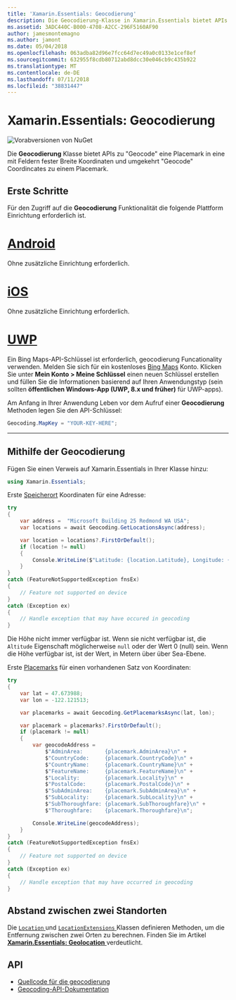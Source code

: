 ```yaml
---
title: 'Xamarin.Essentials: Geocodierung'
description: Die Geocodierung-Klasse in Xamarin.Essentials bietet APIs zu beiden "Geocode" eine Placemark in eine mit Feldern fester Breite Koordinaten und Umkehren von Geocode-Koordinaten auf einer Placemark.
ms.assetid: 3ADC440C-B000-4708-A2CC-296F5160AF90
author: jamesmontemagno
ms.author: jamont
ms.date: 05/04/2018
ms.openlocfilehash: 063adba82d96e7fcc64d7ec49a0c0133e1cef8ef
ms.sourcegitcommit: 632955f8cdb80712abd8dcc30e046cb9c435b922
ms.translationtype: MT
ms.contentlocale: de-DE
ms.lasthandoff: 07/11/2018
ms.locfileid: "38831447"
---
```

# <a name="xamarinessentials-geocoding"></a>Xamarin.Essentials: Geocodierung

![Vorabversionen von NuGet](~/media/shared/pre-release.png)

Die **Geocodierung** Klasse bietet APIs zu "Geocode" eine Placemark in eine mit Feldern fester Breite Koordinaten und umgekehrt "Geocode" Coordincates zu einem Placemark.

## <a name="getting-started"></a>Erste Schritte

Für den Zugriff auf die **Geocodierung** Funktionalität die folgende Plattform Einrichtung erforderlich ist.

# <a name="androidtabandroid"></a>[Android](#tab/android)

Ohne zusätzliche Einrichtung erforderlich.

# <a name="iostabios"></a>[iOS](#tab/ios)

Ohne zusätzliche Einrichtung erforderlich.

# <a name="uwptabuwp"></a>[UWP](#tab/uwp)

Ein Bing Maps-API-Schlüssel ist erforderlich, geocodierung Funcationality verwenden. Melden Sie sich für ein kostenloses [Bing Maps](https://www.bingmapsportal.com/) Konto. Klicken Sie unter **Mein Konto > Meine Schlüssel** einen neuen Schlüssel erstellen und füllen Sie die Informationen basierend auf Ihren Anwendungstyp (sein sollten **öffentlichen Windows-App (UWP, 8.x und früher)** für UWP-apps).

Am Anfang in Ihrer Anwendung Leben vor dem Aufruf einer **Geocodierung** Methoden legen Sie den API-Schlüssel:

```csharp
Geocoding.MapKey = "YOUR-KEY-HERE";
```

-----

## <a name="using-geocoding"></a>Mithilfe der Geocodierung

Fügen Sie einen Verweis auf Xamarin.Essentials in Ihrer Klasse hinzu:

```csharp
using Xamarin.Essentials;
```

Erste [Speicherort](xref:Xamarin.Essentials.Location) Koordinaten für eine Adresse:

```csharp
try
{
    var address =  "Microsoft Building 25 Redmond WA USA";
    var locations = await Geocoding.GetLocationsAsync(address);

    var location = locations?.FirstOrDefault();
    if (location != null)
    {
        Console.WriteLine($"Latitude: {location.Latitude}, Longitude: {location.Longitude}, Altitude: {location.Altitude}");
    }
}
catch (FeatureNotSupportedException fnsEx)
{
    // Feature not supported on device
}
catch (Exception ex)
{
    // Handle exception that may have occured in geocoding
}
```

Die Höhe nicht immer verfügbar ist. Wenn sie nicht verfügbar ist, die `Altitude` Eigenschaft möglicherweise `null` oder der Wert 0 (null) sein. Wenn die Höhe verfügbar ist, ist der Wert, in Metern über über Sea-Ebene. 

Erste [Placemarks](xref:Xamarin.Essentials.Placemark) für einen vorhandenen Satz von Koordinaten:

```csharp
try
{
    var lat = 47.673988;
    var lon = -122.121513;

    var placemarks = await Geocoding.GetPlacemarksAsync(lat, lon);

    var placemark = placemarks?.FirstOrDefault();
    if (placemark != null)
    {
        var geocodeAddress =
            $"AdminArea:       {placemark.AdminArea}\n" +
            $"CountryCode:     {placemark.CountryCode}\n" +
            $"CountryName:     {placemark.CountryName}\n" +
            $"FeatureName:     {placemark.FeatureName}\n" +
            $"Locality:        {placemark.Locality}\n" +
            $"PostalCode:      {placemark.PostalCode}\n" +
            $"SubAdminArea:    {placemark.SubAdminArea}\n" +
            $"SubLocality:     {placemark.SubLocality}\n" +
            $"SubThoroughfare: {placemark.SubThoroughfare}\n" +
            $"Thoroughfare:    {placemark.Thoroughfare}\n";

        Console.WriteLine(geocodeAddress);
    }
}
catch (FeatureNotSupportedException fnsEx)
{
    // Feature not supported on device
}
catch (Exception ex)
{
    // Handle exception that may have occurred in geocoding
}
```

## <a name="distance-between-two-locations"></a>Abstand zwischen zwei Standorten

Die [ `Location` ](xref:Xamarin.Essentials.Location) und [ `LocationExtensions` ](xref:Xamarin.Essentials.LocationExtensions) Klassen definieren Methoden, um die Entfernung zwischen zwei Orten zu berechnen. Finden Sie im Artikel [ **Xamarin.Essentials: Geolocation** ](geolocation.md#calculate-distance) verdeutlicht.

## <a name="api"></a>API

- [Quellcode für die geocodierung](https://github.com/xamarin/Essentials/tree/master/Xamarin.Essentials/Geocoding)
- [Geocoding-API-Dokumentation](xref:Xamarin.Essentials.Geocoding)
